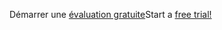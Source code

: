<span data-ttu-id="bffeb-101">Démarrer une [évaluation gratuite](https://go.microsoft.com/fwlink/?linkid=847861)</span><span class="sxs-lookup"><span data-stu-id="bffeb-101">Start a [free trial!](https://go.microsoft.com/fwlink/?linkid=847861)</span></span>
